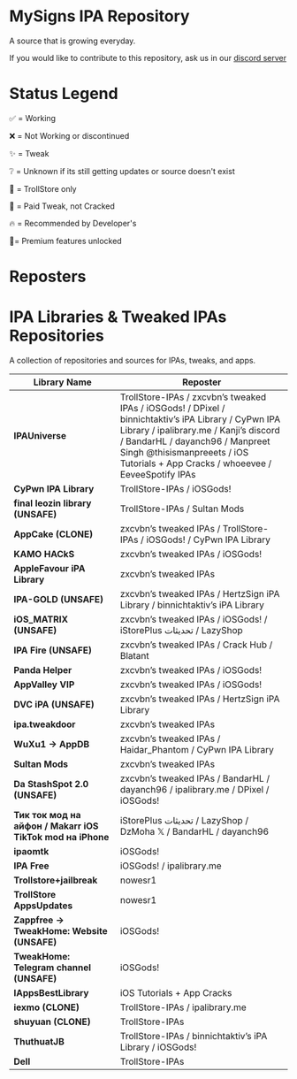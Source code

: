 # MySigns IPA Repository

A source that is growing everyday.

If you would like to contribute to this repository, ask us in our [discord server](https://discord.gg/hUK5m9MGFc)

# Status Legend
✅ = Working

❌ = Not Working or discontinued

✨ = Tweak

❔ = Unknown if its still getting updates or source doesn't exist

🔵 = TrollStore only

💸 = Paid Tweak, not Cracked

🔥 = Recommended by Developer's

🌟= Premium features unlocked

# Reposters

# IPA Libraries & Tweaked IPAs Repositories

A collection of repositories and sources for IPAs, tweaks, and apps. 

| **Library Name**                                      | **Reposter**                                                                 |
|-------------------------------------------------------|-------------------------------------------------------------------------------|
| **IPAUniverse**                                        | TrollStore-IPAs / zxcvbn’s tweaked IPAs / iOSGods! / DPixel / binnichtaktiv’s iPA Library / CyPwn IPA Library / ipalibrary.me / Kanji’s discord / BandarHL / dayanch96 / Manpreet Singh @thisismanpreeets / iOS Tutorials + App Cracks / whoeevee / EeveeSpotify IPAs |
| **CyPwn IPA Library**                                  | TrollStore-IPAs / iOSGods!                                                   |
| **final leozin library (UNSAFE)**                      | TrollStore-IPAs / Sultan Mods                                                |
| **AppCake (CLONE)**                                    | zxcvbn’s tweaked IPAs / TrollStore-IPAs / iOSGods! / CyPwn IPA Library       |
| **KAMO HACkS**                                         | zxcvbn’s tweaked IPAs / iOSGods!                                             |
| **AppleFavour iPA Library**                            | zxcvbn’s tweaked IPAs                                                       |
| **IPA-GOLD (UNSAFE)**                                  | zxcvbn’s tweaked IPAs / HertzSign iPA Library / binnichtaktiv’s iPA Library   |
| **iOS_MATRIX (UNSAFE)**                                | zxcvbn’s tweaked IPAs / iOSGods! / iStorePlus تحديثات / LazyShop             |
| **IPA Fire (UNSAFE)**                                  | zxcvbn’s tweaked IPAs / Crack Hub / Blatant                                  |
| **Panda Helper**                                       | zxcvbn’s tweaked IPAs / iOSGods!                                             |
| **AppValley VIP**                                      | zxcvbn’s tweaked IPAs / iOSGods!                                             |
| **DVC iPA (UNSAFE)**                                   | zxcvbn’s tweaked IPAs / HertzSign iPA Library                                |
| **ipa.tweakdoor**                                      | zxcvbn’s tweaked IPAs                                                       |
| **WuXu1 → AppDB**                                      | zxcvbn’s tweaked IPAs / Haidar_Phantom / CyPwn IPA Library                   |
| **Sultan Mods**                                        | zxcvbn’s tweaked IPAs                                                       |
| **Da StashSpot 2.0 (UNSAFE)**                          | zxcvbn’s tweaked IPAs / BandarHL / dayanch96 / ipalibrary.me / DPixel / iOSGods! |
| **Тик ток мод на айфон / Makarr iOS TikTok mod на iPhone** | iStorePlus تحديثات / LazyShop / DzMoha 𝕏 / BandarHL / dayanch96            |
| **ipaomtk**                                            | iOSGods!                                                                    |
| **IPA Free**                                           | iOSGods! / ipalibrary.me                                                    |
| **Trollstore+jailbreak**                                | nowesr1                                                                      |
| **TrollStore AppsUpdates**                             | nowesr1                                                                      |
| **Zappfree → TweakHome: Website (UNSAFE)**             | iOSGods!                                                                    |
| **TweakHome: Telegram channel (UNSAFE)**               | iOSGods!                                                                    |
| **IAppsBestLibrary**                                   | iOS Tutorials + App Cracks                                                  |
| **iexmo (CLONE)**                                      | TrollStore-IPAs / ipalibrary.me                                              |
| **shuyuan (CLONE)**                                    | TrollStore-IPAs                                                             |
| **ThuthuatJB**                                         | TrollStore-IPAs / binnichtaktiv’s iPA Library / iOSGods!                     |
| **Dell**                                               | TrollStore-IPAs                                                             |
